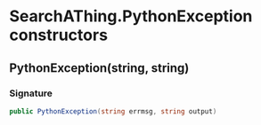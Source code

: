 # SearchAThing.PythonException constructors
## PythonException(string, string)
### Signature
```csharp
public PythonException(string errmsg, string output)
```

